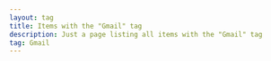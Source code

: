 ```yaml
---
layout: tag
title: Items with the "Gmail" tag
description: Just a page listing all items with the "Gmail" tag
tag: Gmail
---
```

